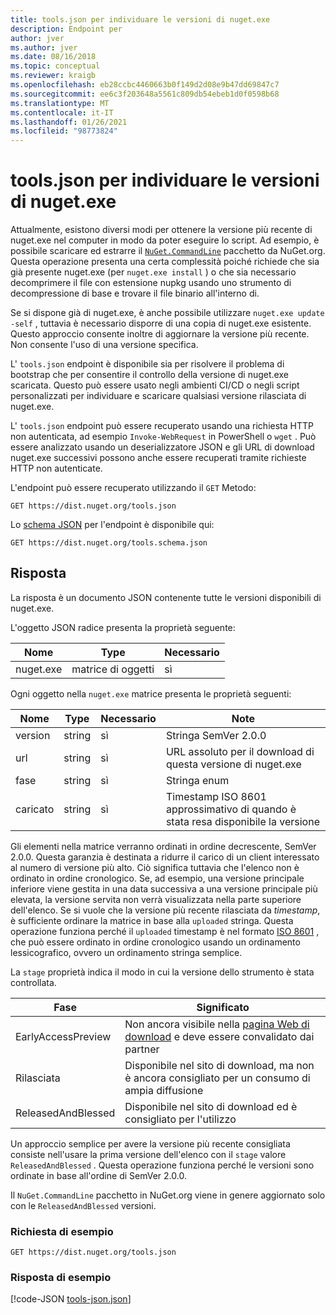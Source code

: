 ```yaml
---
title: tools.json per individuare le versioni di nuget.exe
description: Endpoint per
author: jver
ms.author: jver
ms.date: 08/16/2018
ms.topic: conceptual
ms.reviewer: kraigb
ms.openlocfilehash: eb28ccbc4460663b0f149d2d08e9b47dd69847c7
ms.sourcegitcommit: ee6c3f203648a5561c809db54ebeb1d0f0598b68
ms.translationtype: MT
ms.contentlocale: it-IT
ms.lasthandoff: 01/26/2021
ms.locfileid: "98773824"
---
```

# <a name="toolsjson-for-discovering-nugetexe-versions"></a>tools.json per individuare le versioni di nuget.exe

Attualmente, esistono diversi modi per ottenere la versione più recente di nuget.exe nel computer in modo da poter eseguire lo script. Ad esempio, è possibile scaricare ed estrarre il [`NuGet.CommandLine`](https://www.nuget.org/packages/NuGet.CommandLine/) pacchetto da NuGet.org. Questa operazione presenta una certa complessità poiché richiede che sia già presente nuget.exe (per `nuget.exe install` ) o che sia necessario decomprimere il file con estensione nupkg usando uno strumento di decompressione di base e trovare il file binario all'interno di.

Se si dispone già di nuget.exe, è anche possibile utilizzare `nuget.exe update -self` , tuttavia è necessario disporre di una copia di nuget.exe esistente. Questo approccio consente inoltre di aggiornare la versione più recente. Non consente l'uso di una versione specifica.

L' `tools.json` endpoint è disponibile sia per risolvere il problema di bootstrap che per consentire il controllo della versione di nuget.exe scaricata. Questo può essere usato negli ambienti CI/CD o negli script personalizzati per individuare e scaricare qualsiasi versione rilasciata di nuget.exe.

L' `tools.json` endpoint può essere recuperato usando una richiesta HTTP non autenticata, ad esempio `Invoke-WebRequest` in PowerShell o `wget` . Può essere analizzato usando un deserializzatore JSON e gli URL di download nuget.exe successivi possono anche essere recuperati tramite richieste HTTP non autenticate.

L'endpoint può essere recuperato utilizzando il `GET` Metodo:

```
GET https://dist.nuget.org/tools.json
```

Lo [schema JSON](https://json-schema.org/) per l'endpoint è disponibile qui:

```
GET https://dist.nuget.org/tools.schema.json
```

## <a name="response"></a>Risposta

La risposta è un documento JSON contenente tutte le versioni disponibili di nuget.exe.

L'oggetto JSON radice presenta la proprietà seguente:

Nome      | Type             | Necessario
--------- | ---------------- | --------
nuget.exe | matrice di oggetti | sì

Ogni oggetto nella `nuget.exe` matrice presenta le proprietà seguenti:

Nome     | Type   | Necessario | Note
-------- | ------ | -------- | -----
version  | string | sì      | Stringa SemVer 2.0.0
url      | string | sì      | URL assoluto per il download di questa versione di nuget.exe
fase    | string | sì      | Stringa enum
caricato | string | sì      | Timestamp ISO 8601 approssimativo di quando è stata resa disponibile la versione

Gli elementi nella matrice verranno ordinati in ordine decrescente, SemVer 2.0.0. Questa garanzia è destinata a ridurre il carico di un client interessato al numero di versione più alto. Ciò significa tuttavia che l'elenco non è ordinato in ordine cronologico. Se, ad esempio, una versione principale inferiore viene gestita in una data successiva a una versione principale più elevata, la versione servita non verrà visualizzata nella parte superiore dell'elenco. Se si vuole che la versione più recente rilasciata da *timestamp*, è sufficiente ordinare la matrice in base alla `uploaded` stringa. Questa operazione funziona perché il `uploaded` timestamp è nel formato [ISO 8601](https://www.iso.org/iso-8601-date-and-time-format.html) , che può essere ordinato in ordine cronologico usando un ordinamento lessicografico, ovvero un ordinamento stringa semplice.

La `stage` proprietà indica il modo in cui la versione dello strumento è stata controllata. 

Fase              | Significato
------------------ | ------
EarlyAccessPreview | Non ancora visibile nella [pagina Web di download](https://www.nuget.org/downloads) e deve essere convalidato dai partner
Rilasciata           | Disponibile nel sito di download, ma non è ancora consigliato per un consumo di ampia diffusione
ReleasedAndBlessed | Disponibile nel sito di download ed è consigliato per l'utilizzo

Un approccio semplice per avere la versione più recente consigliata consiste nell'usare la prima versione dell'elenco con il `stage` valore `ReleasedAndBlessed` . Questa operazione funziona perché le versioni sono ordinate in base all'ordine di SemVer 2.0.0.

Il `NuGet.CommandLine` pacchetto in NuGet.org viene in genere aggiornato solo con le `ReleasedAndBlessed` versioni.

### <a name="sample-request"></a>Richiesta di esempio

```
GET https://dist.nuget.org/tools.json
```

### <a name="sample-response"></a>Risposta di esempio

[!code-JSON [tools-json.json](./_data/tools-json.json)]
